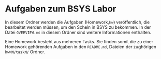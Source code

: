 # Aufgaben zum BSYS Labor

In diesem Ordner werden die Aufgaben (Homework,`hw`) veröffentlich, die bearbeitet werden müssen, um den Schein in BSYS zu bekommen. In der Datei `OVERVIEW.md` in diesem Ordner sind weitere Informationen enthalten.

Eine Homework besteht aus mehreren Tasks. Sie finden somit die zu einer Homework gehörenden Aufgaben in den `README.md`, Dateien der zughörigen `hwNN/taskN/` Ordner.
